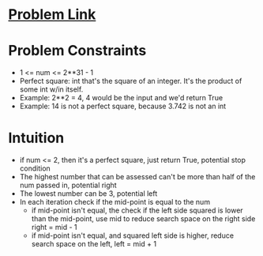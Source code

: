 # [Problem Link](https://leetcode.com/explore/learn/card/binary-search/137/conclusion/978/)

# Problem Constraints
 - 1 <= num <= 2**31 - 1
 - Perfect square: int that's the square of an integer. It's the product of some int w/in itself.
 - Example: 2**2 = 4, 4 would be the input and we'd return True
 - Example: 14 is not a perfect square, because 3.742 is not an int

# Intuition
 - if num <= 2, then it's a perfect square, just return True, potential stop condition
 - The highest number that can be assessed can't be more than half of the num passed in, potential right
 - The lowest number can be 3, potential left
 - In each iteration check if the mid-point is equal to the num
   - if mid-point isn't equal, the check if the left side squared is lower than the mid-point, use mid to reduce search space on the right side right = mid - 1
   - if mid-point isn't equal, and squared left side is higher, reduce search space on the left, left = mid + 1
